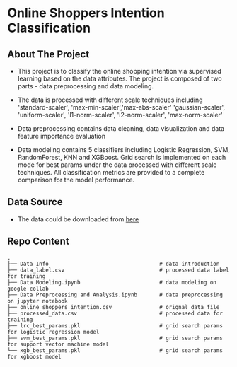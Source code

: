 # Online Shoppers Intention Classification

## About The Project 
- This project is to classify the online shopping intention via supervised learning based on the data attributes. 
The project is composed of two parts - data preprocessing and data modeling.


- The data is processed with different scale techniques including 'standard-scaler', 'max-min-scaler','max-abs-scaler'
'gaussian-scaler', 'uniform-scaler', 'l1-norm-scaler', 'l2-norm-scaler', 'max-norm-scaler'


- Data preprocessing contains data cleaning, data visualization and data feature importance evaluation


- Data modeling contains 5 classifiers including Logistic Regression, SVM, RandomForest, KNN and XGBoost. Grid search
is implemented on each mode for best params under the data processed with different scale techniques. 
All classification metrics are provided to a complete comparison for the model performance. 


## Data Source
- The data could be downloaded from [here](https://www.kaggle.com/henrysue/online-shoppers-intention)

## Repo Content


    .
    ├── Data Info                                   # data introduction
    ├── data_label.csv                              # processed data label for training
    ├── Data Modeling.ipynb                         # data modeling on google collab
    ├── Data Preprocessing and Analysis.ipynb       # data preprocessing on jupyter notebook
    ├── online_shoppers_intention.csv               # orignal data file
    ├── processed_data.csv                          # processed data for training
    ├── lrc_best_params.pkl                         # grid search params for logistic regression model
    ├── svm_best_params.pkl                         # grid search params for support vector machine model
    └── xgb_best_params.pkl                         # grid search params for xgboost model
